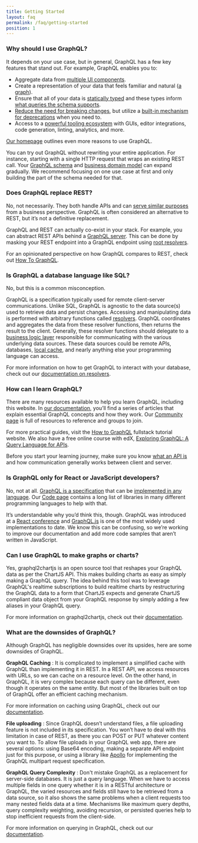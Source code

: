 ```yaml
---
title: Getting Started
layout: faq
permalink: /faq/getting-started
position: 1
---
```


### Why should I use GraphQL?

It depends on your use case, but in general, GraphQL has a few key features that stand out. For example, GraphQL enables you to:

* Aggregate data from [multiple UI components](/learn/queries/#fragments).
* Create a representation of your data that feels familiar and natural ([a graph](/learn/thinking-in-graphs/#it-s-graphs-all-the-way-down)).
* Ensure that all of your data is [statically typed](/learn/schema/) and these types inform [what queries the schema supports](/learn/introspection/).
* [Reduce the need for breaking changes](/learn/best-practices/#versioning), but utilize a [built-in mechanism for deprecations](https://spec.graphql.org/draft/#sec-Deprecation) when you need to.
* Access to a [powerful tooling ecosystem](/code/#generic-tools) with GUIs, editor integrations, code generation, linting, analytics, and more.

[Our homepage](/) outlines even more reasons to use GraphQL.

You can try out GraphQL without rewriting your entire application. For instance, starting with a single HTTP request that wraps an existing REST call. Your [GraphQL schema](/learn/thinking-in-graphs/#shared-language) and [business domain model](/learn/thinking-in-graphs/#business-logic-layer) can expand gradually. We recommend focusing on one use case at first and only building the part of the schema needed for that. 

### Does GraphQL replace REST?

No, not necessarily. They both handle APIs and can [serve similar purposes](/learn/thinking-in-graphs/#business-logic-layer) from a business perspective. GraphQL is often considered an alternative to REST, but it’s not a definitive replacement.

GraphQL and REST can actually co-exist in your stack. For example, you can abstract REST APIs behind a [GraphQL server](https://www.howtographql.com/advanced/1-server/). This can be done by masking your REST endpoint into a GraphQL endpoint using [root resolvers](/learn/execution/#root-fields-resolvers). 

For an opinionated perspective on how GraphQL compares to REST, check out [How To GraphQL](https://www.howtographql.com/basics/1-graphql-is-the-better-rest/).

### Is GraphQL a database language like SQL?

No, but this is a common misconception.

GraphQL is a specification typically used for remote client-server communications. Unlike SQL, GraphQL is agnostic to the data source(s) used to retrieve data and persist changes. Accessing and manipulating data is performed with arbitrary functions called [resolvers](/learn/execution/). GraphQL coordinates and aggregates the data from these resolver functions, then returns the result to the client. Generally, these resolver functions should delegate to a [business logic layer](/learn/thinking-in-graphs/#business-logic-layer) responsible for communicating with the various underlying data sources. These data sources could be remote APIs, databases, [local cache](/learn/caching/), and nearly anything else your programming language can access.

For more information on how to get GraphQL to interact with your database, check out our [documentation on resolvers](/learn/execution/#root-fields-resolvers).

### How can I learn GraphQL?

There are many resources available to help you learn GraphQL, including this website. In [our documentation](/learn/), you’ll find a series of articles that explain essential GraphQL concepts and how they work. Our [Community page](/community) is full of resources to reference and groups to join.

For more practical guides, visit the [How to GraphQL](https://www.howtographql.com/) fullstack tutorial website. We also have a free online course with edX, [Exploring GraphQL: A Query Language for APIs](https://www.edx.org/course/exploring-graphql-a-query-language-for-apis). 

Before you start your learning journey, make sure you know [what an API is](https://www.codenewbie.org/blogs/an-intro-to-apis) and how communication generally works between client and server.

### Is GraphQL only for React or JavaScript developers?

No, not at all. [GraphQL is a specification](https://spec.graphql.org/) that can be [implemented in any language](/learn/schema/#type-language). Our [Code page](/code/) contains a long list of libraries in many different programming languages to help with that.

It’s understandable why you’d think this, though. GraphQL was introduced at a [React conference](https://www.youtube.com/watch?v=9sc8Pyc51uU) and [GraphQL.js](/graphql-js/) is one of the most widely used implementations to date. We know this can be confusing, so we’re working to improve our documentation and add more code samples that aren’t written in JavaScript.

### Can I use GraphQL to make graphs or charts?

Yes, graphql2chartjs is an open source tool that reshapes your GraphQL data as per the ChartJS API. This makes building charts as easy as simply making a GraphQL query. The idea behind this tool was to leverage GraphQL's realtime subscriptions to build realtime charts by restructuring the GraphQL data to a form that ChartJS expects and generate ChartJS compliant data object from your GraphQL response by simply adding a few aliases in your GraphQL query.

For more information on graphql2chartjs, check out their [documentation](https://github.com/hasura/graphql2chartjs).

### What are the downsides of GraphQL?

Although GraphQL has negligible downsides over its upsides, here are some downsides of GraphQL.

**GraphQL Caching** : It is complicated to implement a simplified cache with GraphQL than implementing it in REST. In a REST API, we access resources with URLs, so we can cache on a resource level. On the other hand, in GraphQL, it is very complex because each query can be different, even though it operates on the same entity. But most of the libraries built on top of GraphQL offer an efficient caching mechanism.

For more information on caching using GraphQL, check out our [documentation](/learn/caching/).

**File uploading** : Since GraphQL doesn’t understand files, a file uploading feature is not included in its specification. You won’t have to deal with this limitation in case of REST, as there you can POST or PUT whatever content you want to. To allow file uploads in your GraphQL web app, there are several options: using Base64 encoding, making a separate API endpoint just for this purpose, or using a library like [Apollo](https://github.com/apollographql/apollo-server) for implementing the GraphQL multipart request specification.

**GraphQL Query Complexity** : Don't mistake GraphQL as a replacement for server-side databases. It is just a query language. When we have to access multiple fields in one query whether it is in a RESTful architecture or GraphQL, the varied resources and fields still have to be retrieved from a data source, so it also shows the same problems when a client requests too many nested fields data at a time. Mechanisms like maximum query depths, query complexity weighting, avoiding recursion, or persisted queries help to stop inefficient requests from the client-side.

For more information on querying in GraphQL, check out our [documentation](/learn/queries/).
